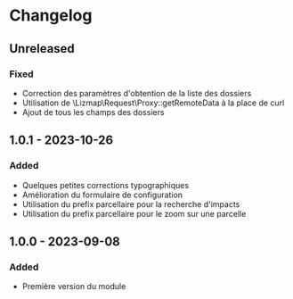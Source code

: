 # Changelog

## Unreleased

### Fixed

* Correction des paramètres d'obtention de la liste des dossiers
* Utilisation de \Lizmap\Request\Proxy::getRemoteData à la place de curl
* Ajout de tous les champs des dossiers

## 1.0.1 - 2023-10-26

### Added

* Quelques petites corrections typographiques
* Amélioration du formulaire de configuration
* Utilisation du prefix parcellaire pour la recherche d'impacts
* Utilisation du prefix parcellaire pour le zoom sur une parcelle

## 1.0.0 - 2023-09-08

### Added

* Première version du module
